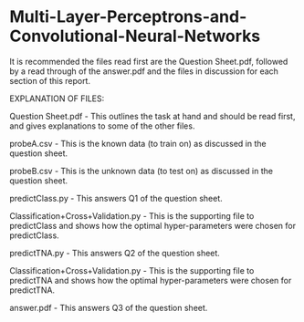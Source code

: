 # Multi-Layer-Perceptrons-and-Convolutional-Neural-Networks

It is recommended the files read first are the Question Sheet.pdf, followed by a read through of the answer.pdf and the files in discussion for each section of this report.

EXPLANATION OF FILES:

Question Sheet.pdf - This outlines the task at hand and should be read first, and gives explanations to some of the other files.

probeA.csv - This is the known data (to train on) as discussed in the question sheet.

probeB.csv - This is the unknown data (to test on) as discussed in the question sheet.

predictClass.py - This answers Q1 of the question sheet.

Classification+Cross+Validation.py - This is the supporting file to predictClass and shows how the optimal hyper-parameters were chosen for predictClass.

predictTNA.py - This answers Q2 of the question sheet.

Classification+Cross+Validation.py - This is the supporting file to predictTNA and shows how the optimal hyper-parameters were chosen for predictTNA.

answer.pdf - This answers Q3 of the question sheet.
